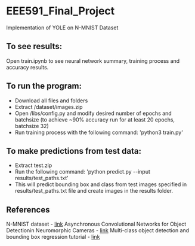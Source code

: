 # EEE591_Final_Project
Implementation of YOLE on N-MNIST Dataset

## To see results:
Open train.ipynb to see neural network summary, training process and accuracy results.

## To run the program:
- Download all files and folders
- Extract /dataset/images.zip
- Open /libs/config.py and modify desired number of epochs and batchsize (to achieve ~90% accuracy run for at least 20 epochs, batchsize 32)
- Run training process with the following command:
'python3 train.py'

## To make predictions from test data:
- Extract test.zip
- Run the following command:
'python predict.py --input results/test_paths.txt'
- This will predict bounding box and class from test images specified in results/test_paths.txt file and create images in the results folder.


## References
N-MNIST dataset - [link](https://www.garrickorchard.com/datasets/n-mnist)
Asynchronous Convolutional Networks for Object Detectionin Neuromorphic Cameras - [link](https://arxiv.org/abs/1805.07931v3)
Multi-class object detection and bounding box regression tutorial - [link](https://www.pyimagesearch.com/2020/10/12/multi-class-object-detection-and-bounding-box-regression-with-keras-tensorflow-and-deep-learning/)

